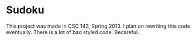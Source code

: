 # Sudoku

This project was made in CSC 143, Spring 2013. I plan on rewriting this code eventually.
There is a lot of bad styled code. Becareful.
